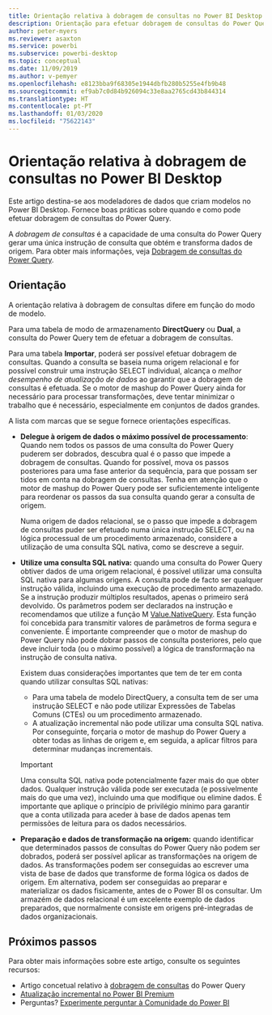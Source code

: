 ```yaml
---
title: Orientação relativa à dobragem de consultas no Power BI Desktop
description: Orientação para efetuar dobragem de consultas do Power Query no Power BI Desktop.
author: peter-myers
ms.reviewer: asaxton
ms.service: powerbi
ms.subservice: powerbi-desktop
ms.topic: conceptual
ms.date: 11/09/2019
ms.author: v-pemyer
ms.openlocfilehash: e8123bba9f68305e1944dbfb280b5255e4fb9b48
ms.sourcegitcommit: ef9ab7c0d84b926094c33e8aa2765cd43b844314
ms.translationtype: HT
ms.contentlocale: pt-PT
ms.lasthandoff: 01/03/2020
ms.locfileid: "75622143"
---
```

# <a name="query-folding-guidance-in-power-bi-desktop"></a>Orientação relativa à dobragem de consultas no Power BI Desktop

Este artigo destina-se aos modeladores de dados que criam modelos no Power BI Desktop. Fornece boas práticas sobre quando e como pode efetuar dobragem de consultas do Power Query.

A _dobragem de consultas_ é a capacidade de uma consulta do Power Query gerar uma única instrução de consulta que obtém e transforma dados de origem. Para obter mais informações, veja [Dobragem de consultas do Power Query](/power-query/power-query-folding).

## <a name="guidance"></a>Orientação

A orientação relativa à dobragem de consultas difere em função do modo de modelo.

Para uma tabela de modo de armazenamento **DirectQuery** ou **Dual**, a consulta do Power Query tem de efetuar a dobragem de consultas.

Para uma tabela **Importar**, poderá ser possível efetuar dobragem de consultas. Quando a consulta se baseia numa origem relacional e for possível construir uma instrução SELECT individual, alcança o _melhor desempenho de atualização de dados_ ao garantir que a dobragem de consultas é efetuada. Se o motor de mashup do Power Query ainda for necessário para processar transformações, deve tentar minimizar o trabalho que é necessário, especialmente em conjuntos de dados grandes.

A lista com marcas que se segue fornece orientações específicas.

- **Delegue à origem de dados o máximo possível de processamento**: Quando nem todos os passos de uma consulta do Power Query puderem ser dobrados, descubra qual é o passo que impede a dobragem de consultas. Quando for possível, mova os passos posteriores para uma fase anterior da sequência, para que possam ser tidos em conta na dobragem de consultas. Tenha em atenção que o motor de mashup do Power Query pode ser suficientemente inteligente para reordenar os passos da sua consulta quando gerar a consulta de origem.

    Numa origem de dados relacional, se o passo que impede a dobragem de consultas puder ser efetuado numa única instrução SELECT, ou na lógica processual de um procedimento armazenado, considere a utilização de uma consulta SQL nativa, como se descreve a seguir.

- **Utilize uma consulta SQL nativa:** quando uma consulta do Power Query obtiver dados de uma origem relacional, é possível utilizar uma consulta SQL nativa para algumas origens. A consulta pode de facto ser qualquer instrução válida, incluindo uma execução de procedimento armazenado. Se a instrução produzir múltiplos resultados, apenas o primeiro será devolvido. Os parâmetros podem ser declarados na instrução e recomendamos que utilize a função M [Value.NativeQuery](/powerquery-m/value-nativequery). Esta função foi concebida para transmitir valores de parâmetros de forma segura e conveniente. É importante compreender que o motor de mashup do Power Query não pode dobrar passos de consulta posteriores, pelo que deve incluir toda (ou o máximo possível) a lógica de transformação na instrução de consulta nativa.

    Existem duas considerações importantes que tem de ter em conta quando utilizar consultas SQL nativas:

    - Para uma tabela de modelo DirectQuery, a consulta tem de ser uma instrução SELECT e não pode utilizar Expressões de Tabelas Comuns (CTEs) ou um procedimento armazenado.
    - A atualização incremental não pode utilizar uma consulta SQL nativa. Por conseguinte, forçaria o motor de mashup do Power Query a obter todas as linhas de origem e, em seguida, a aplicar filtros para determinar mudanças incrementais.

    > [!IMPORTANT]
    > Uma consulta SQL nativa pode potencialmente fazer mais do que obter dados. Qualquer instrução válida pode ser executada (e possivelmente mais do que uma vez), incluindo uma que modifique ou elimine dados. É importante que aplique o princípio de privilégio mínimo para garantir que a conta utilizada para aceder à base de dados apenas tem permissões de leitura para os dados necessários.

- **Preparação e dados de transformação na origem:** quando identificar que determinados passos de consultas do Power Query não podem ser dobrados, poderá ser possível aplicar as transformações na origem de dados. As transformações podem ser conseguidas ao escrever uma vista de base de dados que transforme de forma lógica os dados de origem. Em alternativa, podem ser conseguidas ao preparar e materializar os dados fisicamente, antes de o Power BI os consultar. Um armazém de dados relacional é um excelente exemplo de dados preparados, que normalmente consiste em origens pré-integradas de dados organizacionais.

## <a name="next-steps"></a>Próximos passos

Para obter mais informações sobre este artigo, consulte os seguintes recursos:

- Artigo concetual relativo à [dobragem de consultas](/power-query/power-query-folding) do Power Query
- [Atualização incremental no Power BI Premium](../service-premium-incremental-refresh.md)
- Perguntas? [Experimente perguntar à Comunidade do Power BI](https://community.powerbi.com/)
